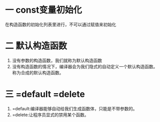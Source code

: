 # 一 const变量初始化
在构造函数的初始化列表里进行，不可以通过赋值来初始化
# 二 默认构造函数
1. 没有参数的构造函数，我们就称为默认构造函数
2. 没有构造函数的情况下，编译器会为我们隐式的自动定义一个默认构造函数。称为合成的默认构造函数。

# 三 =default =delete
1. =default:编译器能够自动给我们生成函数体，只能是不带参数的。
2. =delete:让程序员显式的禁用某个函数。
